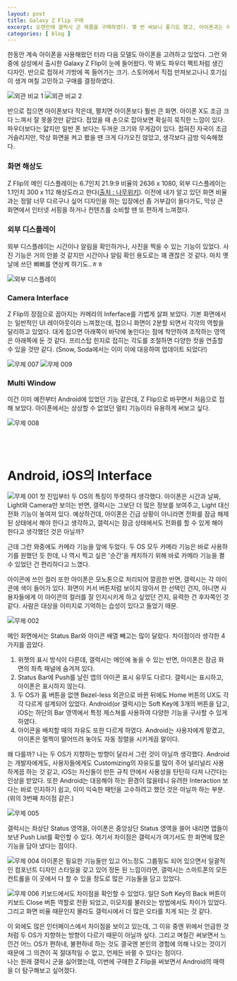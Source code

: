 ```yaml
---
layout: post
title: Galaxy Z Flip 구매
excerpt: 오랜만에 갤럭시 군 제품을 구매하였다. 몇 번 써보니 좋기도 했고, 아이폰과는 어떻게 다른지 적어보고 싶었다.
categories: [ blog ]
---
```


한동안 계속 아이폰을 사용해왔던 터라 다음 모델도 아이폰을 고려하고 있었다. 그런 와중에 삼성에서 출시한 Galaxy Z Flip이 눈에 들어왔다.
딱 봐도 파우더 팩트처럼 생긴 디자인. 반으로 접혀서 가방에 쏙 들어가는 크기. 스토어에서 직접 만져보고나니 호기심이 생겨 며칠 고민하고 구매를 결정하였다.

![외관 비교 1](https://drive.google.com/uc?id=1bn5ZlV7s2V5Q-IiiOrMXiLFLqBbmsDAn)
![외관 비교 2](https://drive.google.com/uc?id=1wO0Qr3EScqgHWkFwDWnq3BqvB8_37E7y)

반으로 접으면 아이폰보다 작은데, 펼치면 아이폰보다 훨씬 큰 화면. 아이폰 X도 조금 크다 느껴서 잘 못쓸것만 같았다.
접었을 때 손으로 잡아보면 확실히 묵직한 느낌이 있다. 파우더보다는 얇지만 일반 폰 보다는 두꺼운 크기와 무게감이 있다.
접혀진 자국이 조금 거슬리지만, 막상 화면을 켜고 봤을 땐 크게 다가오진 않았고, 생각보다 금방 익숙해졌다.

### 화면 해상도

Z Flip의 메인 디스플레이는 6.7인치 21.9:9 비율의 2636 x 1080, 외부 디스플레이는 1.1인치 300 x 112 해상도라고 한다([출처 : 나무위키](https://namu.wiki/w/갤럭시%20Z%20플립)). 이전에 내가 알고 있던 화면 비율과는 정말 너무 다르구나 싶어 디자인을 하는 입장에선 좀 거부감이 들다가도, 막상 큰 화면에서 인터넷 서핑을 하거나 컨텐츠를 소비할 땐 또 편하게 느껴졌다.

### 외부 디스플레이
외부 디스플레이는 시간이나 알림을 확인하거나, 사진을 찍을 수 있는 기능이 있었다. 사진 기능은 거의 안쓸 것 같지만 시간이나 알림 확인 용도로는 꽤 괜찮은 것 같다.
마치 옛날에 쓰던 삐삐를 연상케 하기도..ㅎㅎ

![외부 디스플레이](https://drive.google.com/uc?id=1y6rhzZ-EQOkD23MHnLeeybPAnSATjAnZ)

### Camera Interface
Z Flip의 장점으로 꼽아지는 카메라의 Inferface를 가볍게 살펴 보았다. 기본 화면에서는 일반적인 UI 레이아웃이라 느껴졌는데, 접으니 화면이 2분할 되면서 각각의 역할을 달리하고 있었다. 대게 접으면 아래쪽이 바닥에 놓인다는 점에 착안하여 조작하는 영역은 아래쪽에 둔 것 같다. 프리스탑 힌지로 접히는 각도를 조절하면 다양한 컷을 연출할 수 있을 것만 같다. (Snow, Soda에서는 이미 이에 대응하여 업데이트 되었다!)

![무제 007](https://drive.google.com/uc?id=1N6Xp3jf7gxhUozqfuhnibP6W95IuiErs)
![무제 009](https://drive.google.com/uc?id=1sMnru0WUHuiUas-J7YBbWLjW-NlyB8-k)

### Multi Window
이건 이미 예전부터 Android에 있었던 기능 같은데, Z Flip으로 바꾸면서 처음으로 접해 보았다.
아이폰에서는 상상할 수 없었던 멀티 기능이라 유용하게 써보고 싶다.

![무제 008](https://drive.google.com/uc?id=12IrrpYkHQnXl5iIh8oiXNLZybHm1zH1E)

<br /><br />

# Android, iOS의 Interface

![무제 001](https://drive.google.com/uc?id=1XQ2PXuihrupQIDGLFhgmpQPH51OVuvst)
첫 진입부터 두 OS의 특징이 뚜렷하다 생각했다.
아이폰은 시간과 날짜, Light와 Camera만 보이는 반면, 갤럭시는 그보단 더 많은 정보를 보여주고, Light 대신 전화 기능이 놓여져 있다.
예상하건데, 아이폰은 긴급 상황이 아니라면 전화를 잠금 해제된 상태에서 해야 한다고 생각하고, 갤럭시는 잠금 상태에서도 전화를 할 수 있게 해야 한다고 생각했던 것은 아닐까?

근데 그런 와중에도 카메라 기능을 앞에 두었다. 두 OS 모두 카메라 기능은 바로 사용하기를 원했던 듯 한데, 나 역시 찍고 싶은 '순간'을 캐치하기 위해 바로 카메라 기능을 켤 수 있었던 건 편리하다고 느꼈다.

아이콘에 쓰인 컬러 또한 아이폰은 모노톤으로 처리되어 깔끔한 반면, 갤럭시는 각 아이콘에 색이 들어가 있다.
화면이 커서 버튼처럼 보이지 않아서 한 선택인 건지, 아니면 사용자들에게 이 아이콘의 컬러를 잘 인지시키게 하고 싶었던 건지,
유력한 건 후자쪽인 것 같다. 사람은 대상을 이미지로 기억하는 습성이 있다고 들었기 때문.

![무제 002](https://drive.google.com/uc?id=19EE2txMZ3sLjGW845C2_Dq2kJvwgFmCU)

메인 화면에서는 Status Bar와 아이콘 배열 빼고는 많이 달랐다.
차이점이라 생각한 4가지를 꼽았다.

1. 위젯의 표시 방식이 다른데, 갤럭시는 메인에 놓을 수 있는 반면, 아이폰은 잠금 화면의 좌측 패널에 숨겨져 있다.
2. Status Bar에 Push를 날린 앱의 아이콘 표시 유무도 다르다. 갤럭시는 표시하고, 아이폰은 표시하지 않는다.
3. 두 OS가 홈 버튼을 없앤 Bezel-less 외관으로 바뀐 뒤에도 Home 버튼의 UX도 각각 다르게 설계되어 있었다. Android(or 갤럭시)는 Soft Key에 3개의 버튼을 담고, iOS는 하단의 Bar 영역에서 특정 제스쳐를 사용하여 다양한 기능을 구사할 수 있게 하였다.
4. 아이콘을 배치할 때의 자유도 또한 다르게 하였다. Android는 사용자에게 맡겼고, 아이폰은 멀찍이 떨어뜨려 놓아도 자동 정렬을 시키게끔 말이다.

왜 다를까?
나는 두 OS가 지향하는 방향이 달라서 그런 것이 아닐까 생각했다.
Android는 개발자에게도, 사용자들에게도 Customizing의 자유도를 많이 주어 널리널리 사용하게끔 하는 것 같고, iOS는 자신들이 만든 규칙 안에서 사용성을 탄탄히 다져 나간다는 인상을 받았다. 또한 Android는 대응해야 하는 환경이 많을테니 유려한 Interaction 보다는 바로 인지하기 쉽고, 이미 익숙한 패턴을 고수하려고 했던 것은 아닐까 하는 부분. (위의 3번째 차이점 같은.)

![무제 005](https://drive.google.com/uc?id=1JSoFvGLRV4y0vTXfhFeGhRGgwc426f5k)

갤럭시는 좌상단 Status 영역을, 아이폰은 중앙상단 Status 영역을 쓸어 내리면 앱들이 보낸 Push List를 확인할 수 있다.
여기서 차이점은 갤럭시가 여기서도 한 화면에 많은 기능을 담아 냈다는 점이다.

![무제 004](https://drive.google.com/uc?id=1CQmBMdKVYzdMZzZWs288APG6n3YBsa2R)
아이폰은 필요한 기능들만 있고 어느정도 그룹핑도 되어 있으면서 일괄적인 컴포넌트 디자인 스타일을 갖고 있어 정돈 된 느낌이라면, 갤럭시는 스마트폰의 모든 컨트롤을 이 곳에서 다 할 수 있을 정도로 많은 기능들을 담고 있었다.

![무제 006](https://drive.google.com/uc?id=1vNUmLrCB3DvDKT6qdzI5VVKq35T1b0G0)
키보드에서도 차이점을 확인할 수 있었다.
일단 Soft Key의 Back 버튼이 키보드 Close 버튼 역할로 전환 되었고, 이모지를 불러오는 방법에서도 차이가 있었다. 그리고 화면 비율 때문인지 몰라도 갤럭시에서 더 많은 오타를 치게 되는 것 같다.

이 외에도 많은 인터페이스에서 차이점을 보이고 있는데, 그 이유 중엔 위에서 언급한 것처럼 두 OS가 지향하는 방향이 다르기 때문이 아닐까 싶다. 그리고 며칠간 써보면서 느낀건 어느 OS가 편하네, 불편하네 하는 것도 결국엔 본인의 경험에 의해 나오는 것이기 때문에 그 의견이 꼭 절대적일 수 없고, 언제든 바뀔 수 있다는 점이다.<br />
나는 원래 갤럭시 군을 싫어했는데, 이번에 구매한 Z Flip을 써보면서 Android의 매력을 더 탐구해보고 싶어졌다.
